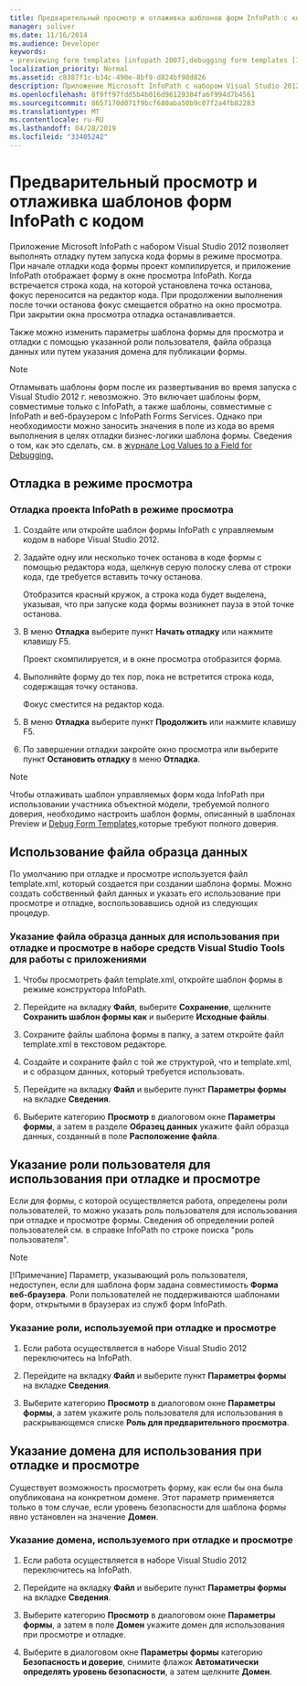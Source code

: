 ```yaml
---
title: Предварительный просмотр и отлаживка шаблонов форм InfoPath с кодом
manager: soliver
ms.date: 11/16/2014
ms.audience: Developer
keywords:
- previewing form templates [infopath 2007],debugging form templates [InfoPath 2007],form templates [InfoPath 2007], previewing,debugging [InfoPath 2007], managed-code form templates,form templates [InfoPath 2007], debugging,InfoPath 2007, debugging form templates,InfoPath 2007, previewing form templates
localization_priority: Normal
ms.assetid: c8387f1c-b34c-490e-8bf9-d824bf98d826
description: Приложение Microsoft InfoPath с набором Visual Studio 2012 позволяет выполнять отладку путем запуска кода формы в режиме просмотра. При начале отладки кода формы проект компилируется, и приложение InfoPath отображает форму в окне просмотра InfoPath. Когда встречается строка кода, на которой установлена точка останова, фокус переносится на редактор кода. При продолжении выполнения после точки останова фокус смещается обратно на окно просмотра. При закрытии окна просмотра отладка останавливается.
ms.openlocfilehash: 8f9ff97fdd5b4b016d96129304fa6f994d7b4561
ms.sourcegitcommit: 8657170d071f9bcf680aba50b9c07f2a4fb82283
ms.translationtype: MT
ms.contentlocale: ru-RU
ms.lasthandoff: 04/28/2019
ms.locfileid: "33405242"
---
```

# <a name="preview-and-debug-infopath-form-templates-with-code"></a>Предварительный просмотр и отлаживка шаблонов форм InfoPath с кодом

Приложение Microsoft InfoPath с набором Visual Studio 2012 позволяет выполнять отладку путем запуска кода формы в режиме просмотра. При начале отладки кода формы проект компилируется, и приложение InfoPath отображает форму в окне просмотра InfoPath. Когда встречается строка кода, на которой установлена точка останова, фокус переносится на редактор кода. При продолжении выполнения после точки останова фокус смещается обратно на окно просмотра. При закрытии окна просмотра отладка останавливается.
  
Также можно изменить параметры шаблона формы для просмотра и отладки с помощью указанной роли пользователя, файла образца данных или путем указания домена для публикации формы. 
  
> [!NOTE]
> Отламывать шаблоны форм после их развертывания во время запуска с Visual Studio 2012 г. невозможно. Это включает шаблоны форм, совместимые только с InfoPath, а также шаблоны, совместимые с InfoPath и веб-браузером с InfoPath Forms Services. Однако при необходимости можно заносить значения в поле из кода во время выполнения в целях отладки бизнес-логики шаблона формы. Сведения о том, как это сделать, см. в [журнале Log Values to a Field for Debugging.](how-to-log-values-to-a-field-for-debugging.md) 
  
## <a name="debugging-in-preview-mode"></a>Отладка в режиме просмотра

### <a name="to-debug-an-infopath-project-in-preview-mode"></a>Отладка проекта InfoPath в режиме просмотра

1. Создайте или откройте шаблон формы InfoPath с управляемым кодом в наборе Visual Studio 2012.
    
2. Задайте одну или несколько точек останова в коде формы с помощью редактора кода, щелкнув серую полоску слева от строки кода, где требуется вставить точку останова.
    
    Отобразится красный кружок, а строка кода будет выделена, указывая, что при запуске кода формы возникнет пауза в этой точке останова.
    
3. В меню **Отладка** выберите пункт **Начать отладку** или нажмите клавишу F5.
    
    Проект скомпилируется, и в окне просмотра отобразится форма.
    
4. Выполняйте форму до тех пор, пока не встретится строка кода, содержащая точку останова.
    
    Фокус сместится на редактор кода.
    
5. В меню **Отладка** выберите пункт **Продолжить** или нажмите клавишу F5.
    
6. По завершении отладки закройте окно просмотра или выберите пункт **Остановить отладку** в меню **Отладка**.
    
> [!NOTE]
> Чтобы отлаживать шаблон управляемых форм кода InfoPath при использовании участника объектной модели, требуемой полного доверия, необходимо настроить шаблон формы, описанный в шаблонах Preview и [Debug Form Templates,](how-to-preview-and-debug-form-templates-that-require-full-trust.md)которые требуют полного доверия. 
  
## <a name="using-a-sample-data-file"></a>Использование файла образца данных

По умолчанию при отладке и просмотре используется файл template.xml, который создается при создании шаблона формы. Можно создать собственный файл данных и указать его использование при просмотре и отладке, воспользовавшись одной из следующих процедур.  
  
### <a name="to-specify-a-sample-data-file-to-use-while-debugging-or-previewing-in-visual-studio-tools-for-applications"></a>Указание файла образца данных для использования при отладке и просмотре в наборе средств Visual Studio Tools для работы с приложениями

1. Чтобы просмотреть файл template.xml, откройте шаблон формы в режиме конструктора InfoPath.
    
2. Перейдите на вкладку **Файл**, выберите **Сохранение**, щелкните **Сохранить шаблон формы как** и выберите **Исходные файлы**.
    
3. Сохраните файлы шаблона формы в папку, а затем откройте файл template.xml в текстовом редакторе.
    
4. Создайте и сохраните файл с той же структурой, что и template.xml, и с образцом данных, который требуется использовать.
    
5. Перейдите на вкладку **Файл** и выберите пункт **Параметры формы** на вкладке **Сведения**. 
    
6. Выберите категорию **Просмотр** в диалоговом окне **Параметры формы**, а затем в разделе **Образец данных** укажите файл образца данных, созданный в поле **Расположение файла**. 
    
## <a name="specifying-a-user-role-to-use-while-debugging-or-previewing"></a>Указание роли пользователя для использования при отладке и просмотре

Если для формы, с которой осуществляется работа, определены роли пользователей, то можно указать роль пользователя для использования при отладке и просмотре формы. Сведения об определении ролей пользователей см. в справке InfoPath по строке поиска "роль пользователя".
  
> [!NOTE]
> [!Примечание] Параметр, указывающий роль пользователя, недоступен, если для шаблона форм задана совместимость **Форма веб-браузера**. Роли пользователей не поддерживаются шаблонами форм, открытыми в браузерах из служб форм InfoPath. 
  
### <a name="to-specify-a-role-to-use-while-debugging-or-previewing"></a>Указание роли, используемой при отладке и просмотре

1. Если работа осуществляется в наборе Visual Studio 2012 переключитесь на InfoPath.
    
2. Перейдите на вкладку **Файл** и выберите пункт **Параметры формы** на вкладке **Сведения**. 
    
3. Выберите категорию **Просмотр** в диалоговом окне **Параметры формы**, а затем укажите роль пользователя для использования в раскрывающемся списке **Роль для предварительного просмотра**. 
    
## <a name="specifying-a-domain-to-use-while-debugging-or-previewing"></a>Указание домена для использования при отладке и просмотре

Существует возможность просмотреть форму, как если бы она была опубликована на конкретном домене. Этот параметр применяется только в том случае, если уровень безопасности для шаблона формы явно установлен на значение **Домен**.
  
### <a name="to-specify-a-domain-to-use-while-debugging-or-previewing"></a>Указание домена, используемого при отладке и просмотре

1. Если работа осуществляется в наборе Visual Studio 2012 переключитесь на InfoPath.
    
2. Перейдите на вкладку **Файл** и выберите пункт **Параметры формы** на вкладке **Сведения**. 
    
3. Выберите категорию **Просмотр** в диалоговом окне **Параметры формы**, а затем в поле **Домен** укажите домен для использования при просмотре и отладке. 
    
4. Выберите в диалоговом окне **Параметры формы** категорию **Безопасность и доверие**, снимите флажок **Автоматически определять уровень безопасности**, а затем щелкните **Домен**.
    

